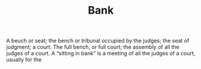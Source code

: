 ---
title: Bank
letter: B
permalink: "/definitions/bank.html"
body: 1. A beuch or seat; the bench or tribunal occupied by the judges; the seat of
  judgment; a court. The full bench, or full court; the assembly of all the judges
  of a court. A “sitting in bank” is a meeting of ail the judges of a court, usually
  for the
published_at: '2018-07-07'
source: Black's Law Dictionary
layout: post
---